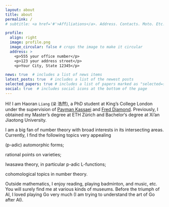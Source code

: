 ```yaml
---
layout: about
title: about
permalink: /
# subtitle: <a href='#'>Affiliations</a>. Address. Contacts. Moto. Etc.

profile:
  align: right
  image: profile.png
  image_circular: false # crops the image to make it circular
  address: >
    <p>555 your office number</p>
    <p>123 your address street</p>
    <p>Your City, State 12345</p>

news: true  # includes a list of news items
latest_posts: true  # includes a list of the newest posts
selected_papers: true # includes a list of papers marked as "selected={true}"
social: true  # includes social icons at the bottom of the page
---
```


Hi! I am Haoran `Liang` (`梁` 浩然), a PhD student at King’s College London under the supervision of [Payman Kassaei](https://www.mathgenealogy.org/id.php?id=37022) and [Fred Diamond](https://www.genealogy.math.ndsu.nodak.edu/id.php?id=49401). Previously, I obtained my Master’s degree at ETH Zürich and Bachelor‘s degree at Xi’an Jiaotong University. 

I am a big fan of number theory with broad interests in its intersecting areas. Currently, I find the following topics very appealing

(p-adic) automorphic forms;

rational points on varieties;

Iwasawa theory, in particular p-adic L-functions;

cohomological topics in number theory.

Outside mathematics, I enjoy reading, playing badminton, and music, etc. You will surely find me at various kinds of museums. Before the triumph of AI, I loved playing Go very much (I am trying to understand the art of Go after AI).

<form method="post" action="https://forms.un-static.com/forms/90aa8fa89b2329b6d6676144e37688c2ef689cf1">